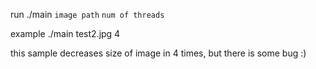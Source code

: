 run ./main `image path` `num of threads`

example ./main test2.jpg 4

this sample decreases size of image in 4 times, but there is some bug :)

